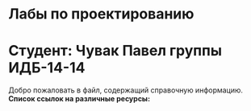 # Лабы по проектированию
# Студент: Чувак Павел группы ИДБ-14-14
Добро пожаловать в файл, содержащий справочную информацию.
**Список ссылок на различные ресурсы:**
